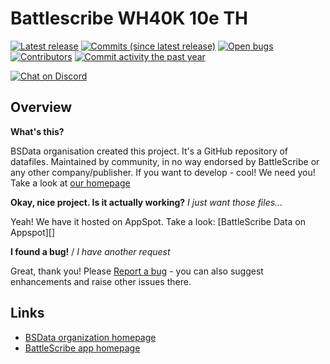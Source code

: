 Battlescribe WH40K 10e TH
==================

[![Latest release](https://img.shields.io/github/release/3xbun/bsdata-wh40k-10e-th.svg?style=flat-square)](https://github.com/3xbun/bsdata-wh40k-10e-th/releases/latest)
[![Commits (since latest release)](https://img.shields.io/github/commits-since/3xbun/bsdata-wh40k-10e-th/latest.svg?style=flat-square)](https://github.com/3xbun/bsdata-wh40k-10e-th/releases)
[![Open bugs](https://img.shields.io/github/issues/3xbun/bsdata-wh40k-10e-th/bug.svg?style=flat-square&label=bugs)](https://github.com/3xbun/bsdata-wh40k-10e-th/issues?q=is%3Aissue+is%3Aopen+label%3Abug)
[![Contributors](https://img.shields.io/github/contributors/3xbun/bsdata-wh40k-10e-th.svg?style=flat-square)](https://github.com/3xbun/bsdata-wh40k-10e-th/graphs/contributors)
[![Commit activity the past year](https://img.shields.io/github/commit-activity/y/3xbun/bsdata-wh40k-10e-th.svg?style=flat-square)](https://github.com/3xbun/bsdata-wh40k-10e-th/pulse/monthly)

[![Chat on Discord](https://img.shields.io/discord/1140872301659832393.svg?logo=discord&style=popout-square)](https://discord.gg/TRt7gNgbfD)

## Overview ##

__What's this?__

BSData organisation created this project. It's a GitHub repository of datafiles.
Maintained by community, in no way endorsed by BattleScribe or any other company/publisher. If you want
to develop - cool! We need you! Take a look at [our homepage][BSData.net]

__Okay, nice project. Is it actually working?__ _I just want those files..._

Yeah! We have it hosted on AppSpot. Take a look: [BattleScribe Data on Appspot][]

__I found a bug!__ / *I have another request*

Great, thank you! Please [Report a bug][bug report] - you can also suggest enhancements and raise other issues there.

## Links ##

* [BSData organization homepage][BSData.net]
* [BattleScribe app homepage](https://www.battlescribe.net/)

[BSData.net]: https://www.bsdata.net/
[bug report]: https://github.com/BSData/TemplateDataRepo/issues/new/choose
